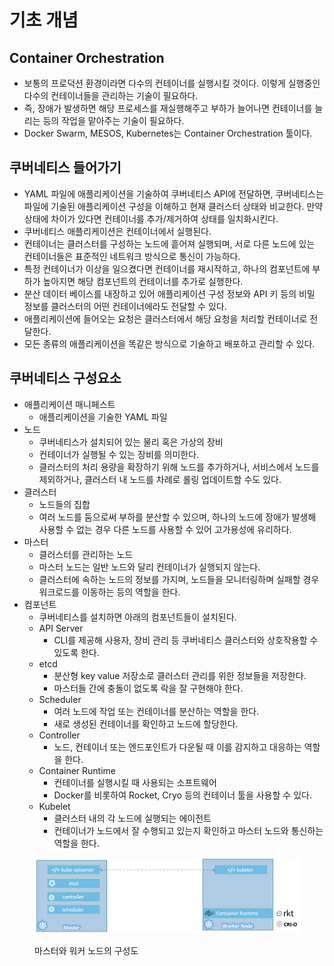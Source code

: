 # 기초 개념

## Container Orchestration

* 보통의 프로덕션 환경이라면 다수의 컨테이너를 실행시킬 것이다. 이렇게 실행중인 다수의 컨테이너들을 관리하는 기술이 필요하다.
* 즉, 장애가 발생하면 해당 프로세스를 재실행해주고 부하가 늘어나면 컨테이너를 늘리는 등의 작업을 맡아주는 기술이 필요하다.
* Docker Swarm, MESOS, Kubernetes는 Container Orchestration 툴이다.

## 쿠버네티스 들어가기

* YAML 파일에 애플리케이션을 기술하여 쿠버네티스 API에 전달하면, 쿠버네티스는 파일에 기술된 애플리케이션 구성을 이해하고 현재 클러스터 상태와 비교한다. 만약 상태에 차이가 있다면 컨테이너를 추가/제거하여 상태를 일치화시킨다.
* 쿠버네티스 애플리케이션은 컨테이너에서 실행된다.
* 컨테이너는 클러스터를 구성하는 노드에 흩어져 실행되며, 서로 다른 노드에 있는 컨테이너들은 표준적인 네트워크 방식으로 통신이 가능하다.
* 특정 컨테이너가 이상을 일으켰다면 컨테이너를 재시작하고, 하나의 컴포넌트에 부하가 높아지면 해당 컴포넌트의 컨테이너를 추가로 실행한다.
* 분산 데이터 베이스를 내장하고 있어 애플리케이션 구성 정보와 API 키 등의 비밀 정보를 클러스터의 어떤 컨테이너에라도 전달할 수 있다.
* 애플리케이션에 들어오는 요청은 클러스터에서 해당 요청을 처리할 컨테이너로 전달한다.
* 모든 종류의 애플리케이션을 똑같은 방식으로 기술하고 배포하고 관리할 수 있다.

## 쿠버네티스 구성요소

* 애플리케이션 매니페스트
  * 애플리케이션을 기술한 YAML 파일
* 노드
  * 쿠버네티스가 설치되어 있는 물리 혹은 가상의 장비
  * 컨테이너가 실행될 수 있는 장비를 의미한다.
  * 클러스터의 처리 용량을 확장하기 위해 노드를 추가하거나, 서비스에서 노드를 제외하거나, 클러스터 내 노드를 차례로 롤링 업데이트할 수도 있다.
* 클러스터
  * 노드들의 집합
  * 여러 노드를 둠으로써 부하를 분산할 수 있으며, 하나의 노드에 장애가 발생해 사용할 수 없는 경우 다른 노드를 사용할 수 있어 고가용성에 유리하다.
* 마스터
  * 클러스터를 관리하는 노드
  * 마스터 노드는 일반 노드와 달리 컨테이너가 실행되지 않는다.
  * 클러스터에 속하는 노드의 정보를 가지며, 노드들을 모니터링하며 실패할 경우 워크로드를 이동하는 등의 역할을 한다.
* 컴포넌트
  * 쿠버네티스를 설치하면 아래의 컴포넌트들이 설치된다.
  * API Server
    * CLI를 제공해 사용자, 장비 관리 등 쿠버네티스 클러스터와 상호작용할 수 있도록 한다.
  * etcd
    * 분산형 key value 저장소로 클러스터 관리를 위한 정보들을 저장한다.
    * 마스터들 간에 충돌이 없도록 락을 잘 구현해야 한다.
  * Scheduler
    * 여러 노드에 작업 또는 컨테이너를 분산하는 역할을 한다.
    * 새로 생성된 컨테이너를 확인하고 노드에 할당한다.
  * Controller
    * 노드, 컨테이너 또는 엔드포인트가 다운될 때 이를 감지하고 대응하는 역할을 한다.
  * Container Runtime
    * 컨테이너를 실행시킬 때 사용되는 소프트웨어
    * Docker를 비롯하여 Rocket, Cryo 등의 컨테이너 툴을 사용할 수 있다.
  * Kubelet
    * 클러스터 내의 각 노드에 실행되는 에이전트
    * 컨테이너가 노드에서 잘 수행되고 있는지 확인하고 마스터 노드와 통신하는 역할을 한다.

<figure><img src="../../.gitbook/assets/image (1) (1) (1) (1) (1) (1) (1) (1) (1) (1) (1) (1) (1) (1) (1) (1) (1) (1) (1) (1) (1).png" alt=""><figcaption><p>마스터와 워커 노드의 구성도</p></figcaption></figure>
